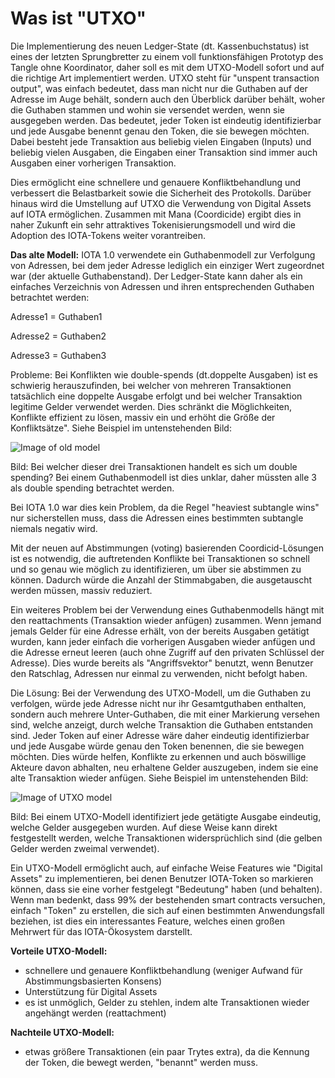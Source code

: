 # Was ist "UTXO"

Die Implementierung des neuen Ledger-State (dt. Kassenbuchstatus) ist eines der letzten Sprungbretter zu einem voll funktionsfähigen Prototyp des Tangle ohne Koordinator, daher soll es mit dem UTXO-Modell sofort und auf die richtige Art implementiert werden. UTXO steht für "unspent transaction output", was einfach bedeutet, dass man nicht nur die Guthaben auf der Adresse im Auge behält, sondern auch den Überblick darüber behält, woher die Guthaben stammen und wohin sie versendet werden, wenn sie ausgegeben werden.
Das bedeutet, jeder Token ist eindeutig identifizierbar und jede Ausgabe benennt genau den Token, die sie bewegen möchten. Dabei besteht jede Transaktion aus beliebig vielen Eingaben (Inputs) und beliebig vielen Ausgaben, die Eingaben einer Transaktion sind immer auch Ausgaben einer vorherigen Transaktion.

Dies ermöglicht eine schnellere und genauere  Konfliktbehandlung und verbessert die Belastbarkeit sowie die Sicherheit des Protokolls. Darüber hinaus wird die Umstellung auf  UTXO die Verwendung von Digital Assets auf IOTA ermöglichen. Zusammen mit Mana (Coordicide) ergibt dies in naher Zukunft ein sehr attraktives Tokenisierungsmodell und wird die Adoption des IOTA-Tokens weiter vorantreiben.


**Das alte Modell:** IOTA 1.0 verwendete  ein Guthabenmodell zur Verfolgung von Adressen, bei dem jeder Adresse lediglich ein einziger Wert zugeordnet war (der aktuelle Guthabenstand). Der Ledger-State kann daher als ein einfaches Verzeichnis von Adressen und ihren entsprechenden Guthaben betrachtet werden:

Adresse1 = Guthaben1

Adresse2 = Guthaben2

Adresse3 = Guthaben3 

Probleme: Bei Konflikten wie double-spends (dt.doppelte Ausgaben) ist es schwierig herauszufinden, bei welcher von mehreren Transaktionen tatsächlich eine doppelte Ausgabe erfolgt und bei welcher Transaktion legitime Gelder verwendet werden. Dies schränkt die Möglichkeiten, Konflikte effizient zu lösen, massiv ein und erhöht die Größe der Konfliktsätze". Siehe Beispiel im untenstehenden Bild:

 ![Image of old model](https://iota-einsteiger-guide.de/media/images/1.jpg)

Bild: Bei welcher dieser drei Transaktionen handelt es sich um double spending? Bei einem Guthabenmodell ist dies unklar, daher müssten alle 3 als double spending betrachtet werden.



Bei IOTA 1.0 war dies kein Problem, da die Regel "heaviest subtangle wins" nur sicherstellen muss, dass die Adressen eines bestimmten subtangle niemals negativ wird.

Mit der neuen auf Abstimmungen (voting) basierenden Coordicid-Lösungen ist es notwendig, die auftretenden Konflikte bei Transaktionen so schnell und so genau wie möglich zu identifizieren, um über sie abstimmen zu können. Dadurch würde die Anzahl der Stimmabgaben, die ausgetauscht werden müssen, massiv reduziert.

Ein weiteres Problem bei der Verwendung eines Guthabenmodells hängt mit den reattachments (Transaktion wieder anfügen) zusammen. Wenn jemand jemals Gelder für eine Adresse erhält, von der bereits Ausgaben getätigt wurden, kann jeder einfach die vorherigen Ausgaben wieder anfügen und die Adresse erneut leeren (auch ohne Zugriff auf den privaten Schlüssel der Adresse). Dies wurde bereits als "Angriffsvektor" benutzt, wenn Benutzer den Ratschlag, Adressen nur einmal zu verwenden, nicht befolgt haben.

Die Lösung: Bei der Verwendung des UTXO-Modell, um die Guthaben zu verfolgen, würde jede Adresse nicht nur ihr Gesamtguthaben enthalten, sondern auch mehrere Unter-Guthaben, die mit einer Markierung versehen sind, welche anzeigt, durch welche Transaktion die Guthaben entstanden sind. Jeder Token auf einer Adresse wäre daher eindeutig identifizierbar und jede Ausgabe würde genau den Token benennen, die sie bewegen möchten. Dies würde helfen, Konflikte zu erkennen und auch böswillige Akteure davon abhalten, neu erhaltene Gelder auszugeben, indem sie eine alte Transaktion wieder anfügen. Siehe Beispiel im untenstehenden Bild:

![Image of UTXO model](https://iota-einsteiger-guide.de/media/images/2.jpg)

Bild: Bei einem UTXO-Modell identifiziert jede getätigte Ausgabe eindeutig, welche Gelder ausgegeben wurden. Auf diese Weise kann direkt festgestellt werden, welche Transaktionen widersprüchlich sind (die gelben Gelder werden zweimal verwendet).

 

Ein UTXO-Modell ermöglicht auch, auf einfache Weise Features wie "Digital Assets" zu implementieren, bei denen Benutzer IOTA-Token so markieren können, dass sie eine vorher festgelegt "Bedeutung" haben (und behalten). Wenn man bedenkt, dass 99% der bestehenden smart contracts versuchen, einfach "Token" zu erstellen, die sich auf einen bestimmten Anwendungsfall beziehen, ist dies ein interessantes Feature, welches einen großen Mehrwert für das IOTA-Ökosystem darstellt.

**Vorteile UTXO-Modell:**
- schnellere und genauere Konfliktbehandlung (weniger Aufwand für Abstimmungsbasierten Konsens)  
- Unterstützung für Digital Assets  
- es ist unmöglich, Gelder zu stehlen, indem alte Transaktionen wieder angehängt werden (reattachment)

**Nachteile UTXO-Modell:**
- etwas größere Transaktionen (ein paar Trytes extra), da die Kennung der Token, die bewegt werden, "benannt" werden muss.
